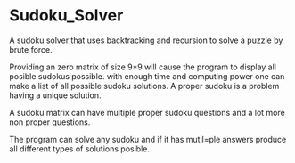 # Sudoku_Solver
A sudoku solver that uses backtracking and recursion to solve a puzzle by brute force.

Providing an zero matrix of size 9*9 will cause the program to display all posible sudokus possible.
with enough time and computing power one can make a list of all possible sudoku solutions.
A proper sudoku is a problem having a unique solution.

A sudoku matrix can have multiple proper sudoku questions and a lot more non proper questions.

The program can solve any sudoku and if it has mutil=ple answers produce all different types of solutions posible.


